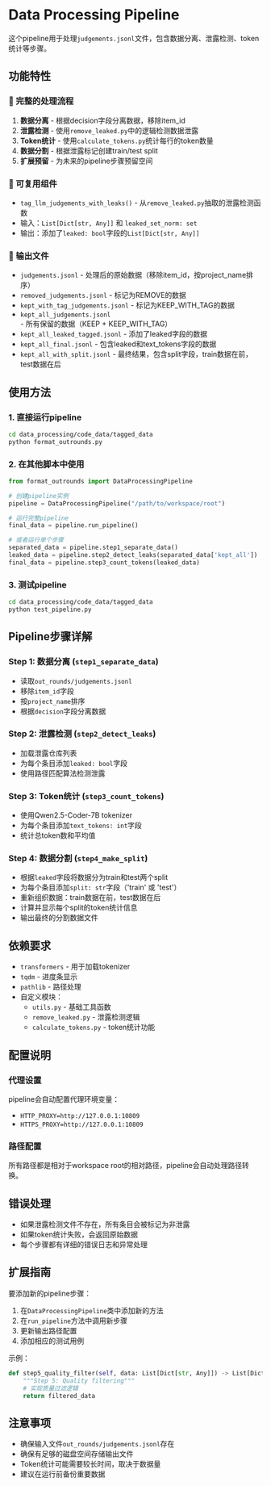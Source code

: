 # Data Processing Pipeline

这个pipeline用于处理`judgements.jsonl`文件，包含数据分离、泄露检测、token统计等步骤。

## 功能特性

### 🚀 完整的处理流程
1. **数据分离** - 根据decision字段分离数据，移除item_id
2. **泄露检测** - 使用`remove_leaked.py`中的逻辑检测数据泄露
3. **Token统计** - 使用`calculate_tokens.py`统计每行的token数量
4. **数据分割** - 根据泄露标记创建train/test split
5. **扩展预留** - 为未来的pipeline步骤预留空间

### 🔧 可复用组件
- `tag_llm_judgements_with_leaks()` - 从`remove_leaked.py`抽取的泄露检测函数
- 输入：`List[Dict[str, Any]]` 和 `leaked_set_norm: set`
- 输出：添加了`leaked: bool`字段的`List[Dict[str, Any]]`

### 📁 输出文件
- `judgements.jsonl` - 处理后的原始数据（移除item_id，按project_name排序）
- `removed_judgements.jsonl` - 标记为REMOVE的数据
- `kept_with_tag_judgements.jsonl` - 标记为KEEP_WITH_TAG的数据
- `kept_all_judgements.jsonl` - 所有保留的数据（KEEP + KEEP_WITH_TAG）
- `kept_all_leaked_tagged.jsonl` - 添加了leaked字段的数据
- `kept_all_final.jsonl` - 包含leaked和text_tokens字段的数据
- `kept_all_with_split.jsonl` - 最终结果，包含split字段，train数据在前，test数据在后

## 使用方法

### 1. 直接运行pipeline
```bash
cd data_processing/code_data/tagged_data
python format_outrounds.py
```

### 2. 在其他脚本中使用
```python
from format_outrounds import DataProcessingPipeline

# 创建pipeline实例
pipeline = DataProcessingPipeline("/path/to/workspace/root")

# 运行完整pipeline
final_data = pipeline.run_pipeline()

# 或者运行单个步骤
separated_data = pipeline.step1_separate_data()
leaked_data = pipeline.step2_detect_leaks(separated_data['kept_all'])
final_data = pipeline.step3_count_tokens(leaked_data)
```

### 3. 测试pipeline
```bash
cd data_processing/code_data/tagged_data
python test_pipeline.py
```

## Pipeline步骤详解

### Step 1: 数据分离 (`step1_separate_data`)
- 读取`out_rounds/judgements.jsonl`
- 移除`item_id`字段
- 按`project_name`排序
- 根据`decision`字段分离数据

### Step 2: 泄露检测 (`step2_detect_leaks`)
- 加载泄露仓库列表
- 为每个条目添加`leaked: bool`字段
- 使用路径匹配算法检测泄露

### Step 3: Token统计 (`step3_count_tokens`)
- 使用Qwen2.5-Coder-7B tokenizer
- 为每个条目添加`text_tokens: int`字段
- 统计总token数和平均值

### Step 4: 数据分割 (`step4_make_split`)
- 根据`leaked`字段将数据分为train和test两个split
- 为每个条目添加`split: str`字段（'train' 或 'test'）
- 重新组织数据：train数据在前，test数据在后
- 计算并显示每个split的token统计信息
- 输出最终的分割数据文件

## 依赖要求

- `transformers` - 用于加载tokenizer
- `tqdm` - 进度条显示
- `pathlib` - 路径处理
- 自定义模块：
  - `utils.py` - 基础工具函数
  - `remove_leaked.py` - 泄露检测逻辑
  - `calculate_tokens.py` - token统计功能

## 配置说明

### 代理设置
pipeline会自动配置代理环境变量：
- `HTTP_PROXY=http://127.0.0.1:10809`
- `HTTPS_PROXY=http://127.0.0.1:10809`

### 路径配置
所有路径都是相对于workspace root的相对路径，pipeline会自动处理路径转换。

## 错误处理

- 如果泄露检测文件不存在，所有条目会被标记为非泄露
- 如果token统计失败，会返回原始数据
- 每个步骤都有详细的错误日志和异常处理

## 扩展指南

要添加新的pipeline步骤：

1. 在`DataProcessingPipeline`类中添加新的方法
2. 在`run_pipeline`方法中调用新步骤
3. 更新输出路径配置
4. 添加相应的测试用例

示例：
```python
def step5_quality_filter(self, data: List[Dict[str, Any]]) -> List[Dict[str, Any]]:
    """Step 5: Quality filtering"""
    # 实现质量过滤逻辑
    return filtered_data
```

## 注意事项

- 确保输入文件`out_rounds/judgements.jsonl`存在
- 确保有足够的磁盘空间存储输出文件
- Token统计可能需要较长时间，取决于数据量
- 建议在运行前备份重要数据
